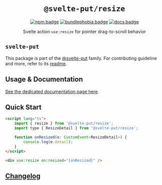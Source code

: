 <div align="center">

# `@svelte-put/resize`

[![npm.badge]][npm] [![bundlephobia.badge]][bundlephobia] [![docs.badge]][docs]

Svelte action `use:resize` for pointer drag-to-scroll behavior

</div>

## `svelte-put`

This package is part of the [@svelte-put][github.monorepo] family. For contributing guideline and more, refer to its [readme][github.monorepo].

## Usage & Documentation

[See the dedicated documentation page here][docs].

## Quick Start

```html
<script lang="ts">
	import { resize } from '@svelte-put/resize';
	import type { ResizeDetail } from '@svelte-put/resize';

	function onResized(e: CustomEvent<ResizeDetail>) {
		console.log(e.detail);
	}
</script>

<div use:resize on:resized="{onResized}" />
```

## [Changelog][github.changelog]

<!-- github specifics -->

[github.monorepo]: https://github.com/vnphanquang/svelte-put
[github.changelog]: https://github.com/vnphanquang/svelte-put/blob/main/packages/resize/CHANGELOG.md
[github.issues]: https://github.com/vnphanquang/svelte-put/issues?q=

<!-- heading badge -->

[npm.badge]: https://img.shields.io/npm/v/@svelte-put/resize
[npm]: https://www.npmjs.com/package/@svelte-put/resize
[bundlephobia.badge]: https://img.shields.io/bundlephobia/minzip/@svelte-put/resize?label=minzipped
[bundlephobia]: https://bundlephobia.com/package/@svelte-put/resize
[docs]: https://svelte-put.vnphanquang.com/docs/resize
[docs.badge]: https://img.shields.io/badge/-Docs%20Site-blue
